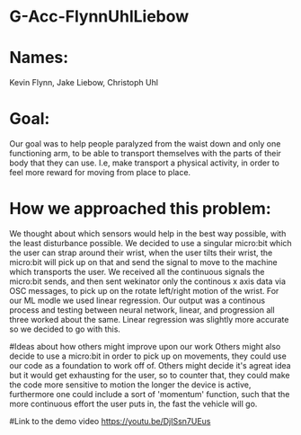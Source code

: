 # G-Acc-FlynnUhlLiebow
# Names:
Kevin Flynn, Jake Liebow, Christoph Uhl

# Goal:
Our goal was to help people paralyzed from the waist down and only one functioning arm, to be able to transport themselves with the parts of their body that they can use. I.e, make transport a physical activity, in order to feel more reward for moving from place to place.

# How we approached this problem:
We thought about which sensors would help in the best way possible, with the least disturbance possible. We decided to use a singular micro:bit which the user can strap around their wrist, when the user tilts their wrist, the micro:bit will pick up on that and send the signal to move to the machine which transports the user.
We received all the continuous signals the micro:bit sends, and then sent wekinator only the continous x axis data via OSC messages, to pick up on the rotate left/right motion of the wrist.
For our ML modle we used linear regression. Our output was a continous process and testing between neural network, linear, and progression all three worked about the same. Linear regression was slightly more accurate so we decided to go with this.

#Ideas about how others might improve upon our work
Others might also decide to use a micro:bit in order to pick up on movements, they could use our code as a foundation to work off of. Others might decide it's agreat idea but it would get exhausting for the user, so to counter that, they could make the code more sensitive to motion the longer the device is active, furthermore one could include a sort of 'momentum' function, such that the more continuous effort the user puts in, the fast the vehicle will go.

#Link to the demo video
https://youtu.be/DjISsn7UEus

